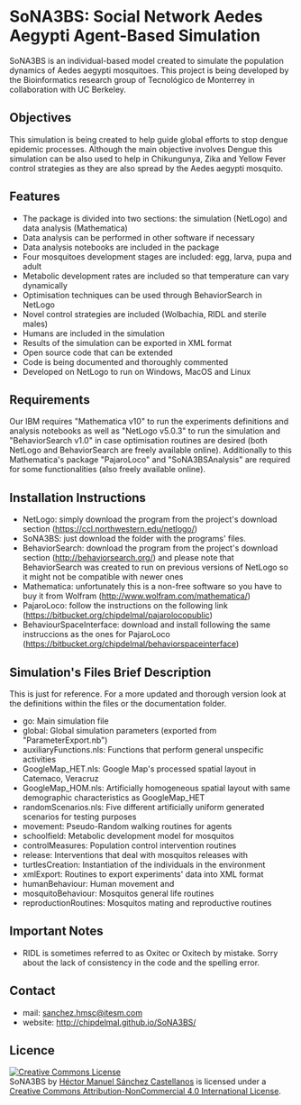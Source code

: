 # SoNA3BS: Social Network Aedes Aegypti Agent-Based Simulation

SoNA3BS is an individual-based model created to simulate the population dynamics of Aedes aegypti mosquitoes.
This project is being developed by the Bioinformatics research group of Tecnológico de Monterrey in collaboration with UC Berkeley.

## Objectives

This simulation is being created to help guide global efforts to stop dengue epidemic processes. Although the main objective involves Dengue this simulation can be also used to help in Chikungunya, Zika and Yellow Fever control strategies as they are also spread by the Aedes aegypti mosquito.

## Features

* The package is divided into two sections: the simulation (NetLogo) and data analysis (Mathematica)
* Data analysis can be performed in other software if necessary
* Data analysis notebooks are included in the package
* Four mosquitoes development stages are included: egg, larva, pupa and adult
* Metabolic development rates are included so that temperature can vary dynamically
* Optimisation techniques can be used through BehaviorSearch in NetLogo
* Novel control strategies are included (Wolbachia, RIDL and sterile males)
* Humans are included in the simulation
* Results of the simulation can be exported in XML format
* Open source code that can be extended
* Code is being documented and thoroughly commented
* Developed on NetLogo to run on Windows, MacOS and Linux

## Requirements

Our IBM requires "Mathematica v10" to run the experiments definitions and analysis notebooks as well as "NetLogo v5.0.3" to run the simulation and "BehaviorSearch v1.0" in case optimisation routines are desired (both NetLogo and BehaviorSearch are freely available online). Additionally to this Mathematica's package "PajaroLoco" and "SoNA3BSAnalysis" are required for some functionalities (also freely available online).

## Installation Instructions

* NetLogo: simply download the program from the project's download section (https://ccl.northwestern.edu/netlogo/)
* SoNA3BS: just download the folder with the programs' files.
* BehaviorSearch: download the program from the project's download section (http://behaviorsearch.org/) and please note that BehaviorSearch was created to run on previous versions of NetLogo so it might not be compatible with newer ones
* Mathematica: unfortunately this is a non-free software so you have to buy it from Wolfram (http://www.wolfram.com/mathematica/)
* PajaroLoco: follow the instructions on the following link (https://bitbucket.org/chipdelmal/pajarolocopublic)
* BehaviourSpaceInterface: download and install following the same instruccions as the ones for PajaroLoco (https://bitbucket.org/chipdelmal/behaviorspaceinterface)

## Simulation's Files Brief Description
This is just for reference. For a more updated and thorough version look at the definitions within the files or the documentation folder.

* go: Main simulation file
* global: Global simulation parameters (exported from "ParameterExport.nb")
* auxiliaryFunctions.nls: Functions that perform general unspecific activities
* GoogleMap_HET.nls: Google Map's processed spatial layout in Catemaco, Veracruz
* GoogleMap_HOM.nls: Artificially homogeneous spatial layout with same demographic characteristics as GoogleMap_HET
* randomScenarios.nls: Five different artificially uniform generated scenarios for testing purposes
* movement: Pseudo-Random walking routines for agents
* schoolfield: Metabolic development model for mosquitos
* controlMeasures: Population control intervention routines
* release: Interventions that deal with mosquitos releases with 
* turtlesCreation: Instantiation of the individuals in the environment
* xmlExport: Routines to export experiments' data into XML format
* humanBehaviour: Human movement and 
* mosquitoBehaviour: Mosquitos general life routines
* reproductionRoutines: Mosquitos mating and reproductive routines

## Important Notes

* RIDL is sometimes referred to as Oxitec or Oxitech by mistake. Sorry about the lack of consistency in the code and the spelling error.

## Contact

* mail: sanchez.hmsc@itesm.com
* website: http://chipdelmal.github.io/SoNA3BS/

## Licence

<a rel="license" href="http://creativecommons.org/licenses/by-nc/4.0/"><img alt="Creative Commons License" style="border-width:0" src="https://i.creativecommons.org/l/by-nc/4.0/88x31.png" /></a><br /><span xmlns:dct="http://purl.org/dc/terms/" property="dct:title">SoNA3BS</span> by <a xmlns:cc="http://creativecommons.org/ns#" href="https://sites.google.com/site/sona3bs/" property="cc:attributionName" rel="cc:attributionURL">Héctor Manuel Sánchez Castellanos</a> is licensed under a <a rel="license" href="http://creativecommons.org/licenses/by-nc/4.0/">Creative Commons Attribution-NonCommercial 4.0 International License</a>.
